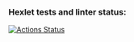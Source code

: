 ### Hexlet tests and linter status:
[![Actions Status](https://github.com/CaptainCollie/python-project-lvl3/workflows/hexlet-check/badge.svg)](https://github.com/CaptainCollie/python-project-lvl3/actions)